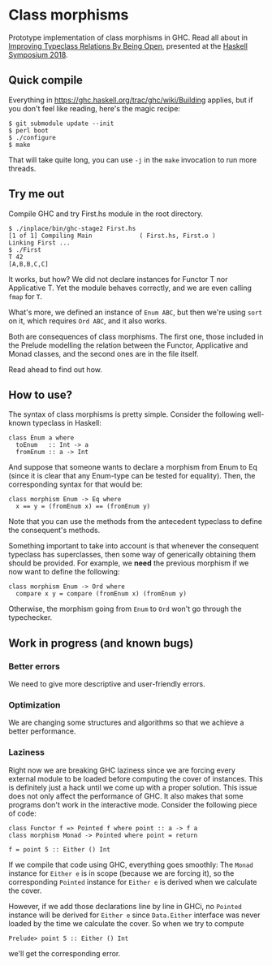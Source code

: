 # Class morphisms

Prototype implementation of class morphisms in GHC. Read all about in [Improving Typeclass Relations By Being Open](https://www.fceia.unr.edu.ar/~mauro/publications/articles/201807-classMorphisms.html), presented at the [Haskell Symposium 2018](https://www.haskell.org/haskell-symposium/2018/).

## Quick compile

Everything in https://ghc.haskell.org/trac/ghc/wiki/Building applies,
but if you don't feel like reading, here's the magic recipe:

    $ git submodule update --init
    $ perl boot
    $ ./configure
    $ make

That will take quite long, you can use `-j` in the `make` invocation to
run more threads.

## Try me out

Compile GHC and try First.hs module in the root directory.

    $ ./inplace/bin/ghc-stage2 First.hs
    [1 of 1] Compiling Main             ( First.hs, First.o )
    Linking First ...
    $ ./First
    T 42
    [A,B,B,C,C]

It works, but how? We did not declare instances for Functor T nor
Applicative T. Yet the module behaves correctly, and we are even calling
`fmap` for `T`.

What's more, we defined an instance of `Enum ABC`, but then we're using
`sort` on it, which requires `Ord ABC`, and it also works.

Both are consequences of class morphisms. The first one, those included
in the Prelude modelling the relation between the Functor, Applicative
and Monad classes, and the second ones are in the file itself.

Read ahead to find out how.

## How to use?

The syntax of class morphisms is pretty simple. Consider the
following well-known typeclass in Haskell:

```
class Enum a where
  toEnum   :: Int -> a
  fromEnum :: a -> Int
```

And suppose that someone wants to declare a morphism from Enum to Eq
(since it is clear that any Enum-type can be tested for equality).
Then, the corresponding syntax for that would be:

```
class morphism Enum -> Eq where
  x == y = (fromEnum x) == (fromEnum y)
```
Note that you can use the methods from the antecedent typeclass to
define the consequent's methods.

Something important to take into account is that whenever the consequent
typeclass has superclasses, then some way of generically obtaining them
should be provided. For example, we **need** the previous morphism if we now
want to define the following:
```
class morphism Enum -> Ord where
  compare x y = compare (fromEnum x) (fromEnum y)
```
Otherwise, the morphism going from `Enum` to `Ord` won't go through the
typechecker.

## Work in progress (and known bugs)

### Better errors
We need to give more descriptive and user-friendly errors.

### Optimization
We are changing some structures and algorithms so that we achieve a better performance.

### Laziness
Right now we are breaking GHC laziness since we are forcing every external module to be
loaded before computing the cover of instances. This is definitely just a hack until
we come up with a proper solution.
This issue does not only affect the performance of GHC. It also makes that some programs
don't work in the interactive mode. Consider the following piece of code:

```
class Functor f => Pointed f where point :: a -> f a
class morphism Monad -> Pointed where point = return

f = point 5 :: Either () Int
```
If we compile that code using GHC, everything goes smoothly: The `Monad` instance
for `Either e` is in scope (because we are forcing it), so the corresponding `Pointed`
instance for `Either e` is derived when we calculate the cover.

However, if we add those declarations line by line in GHCi, no `Pointed` instance will
be derived for `Either e` since `Data.Either` interface was never loaded by the time we
calculate the cover. So when we try to compute
```
Prelude> point 5 :: Either () Int
```
we'll get the corresponding error.

